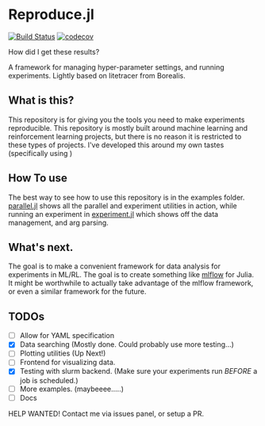 # Reproduce.jl
[![Build Status](https://travis-ci.com/mkschleg/Reproduce.jl.svg?branch=develop)](https://travis-ci.com/mkschleg/Reproduce.jl)
[![codecov](https://codecov.io/gh/mkschleg/Reproduce.jl/branch/develop/graph/badge.svg)](https://codecov.io/gh/mkschleg/Reproduce.jl)

How did I get these results?

A framework for managing hyper-parameter settings, and running experiments. Lightly based on litetracer from Borealis.

## What is this?

This repository is for giving you the tools you need to make experiments reproducible. This repository is mostly built around machine learning and reinforcement learning projects, but there is no reason it is restricted to these types of projects. I've developed this around my own tastes (specifically using )

## How To use

The best way to see how to use this repository is in the examples folder. [parallel.jl](examples/parallel.jl) shows all the parallel and experiment utilities in action, while running an experiment in [experiment.jl](examples/experiment.jl) which shows off the data management, and arg parsing.


## What's next.

The goal is to make a convenient framework for data analysis for experiments in ML/RL. The goal is to create something like [mlflow](mlflow.org) for Julia. It might be worthwhile to actually take advantage of the mlflow framework, or even a similar framework for the future.

## TODOs

- [ ] Allow for YAML specification
- [x] Data searching (Mostly done. Could probably use more testing...)
- [ ] Plotting utilities (Up Next!)
- [ ] Frontend for visualizing data.
- [x] Testing with slurm backend. (Make sure your experiments run *BEFORE* a job is scheduled.)
- [ ] More examples. (maybeeee.....)
- [ ] Docs

HELP WANTED! Contact me via issues panel, or setup a PR.
